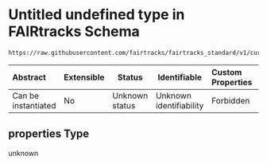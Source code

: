 # Untitled undefined type in FAIRtracks Schema

```txt
https://raw.githubusercontent.com/fairtracks/fairtracks_standard/v1/current/json/schema/fairtracks.schema.json#/properties/collection_info/properties
```




| Abstract            | Extensible | Status         | Identifiable            | Custom Properties | Additional Properties | Access Restrictions | Defined In                                                                               |
| :------------------ | ---------- | -------------- | ----------------------- | :---------------- | --------------------- | ------------------- | ---------------------------------------------------------------------------------------- |
| Can be instantiated | No         | Unknown status | Unknown identifiability | Forbidden         | Allowed               | none                | [fairtracks.schema.json\*](../json/schema/fairtracks.schema.json "open original schema") |

## properties Type

unknown
